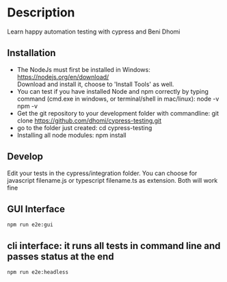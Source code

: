 # Description
Learn happy automation testing with cypress and Beni Dhomi

## Installation
- The NodeJs must first be installed in Windows: https://nodejs.org/en/download/    
    Download and install it, choose to 'Install Tools' as well.
- You can test if you have installed Node and npm correctly by typing command (cmd.exe in windows, or terminal/shell in mac/linux):
        node -v
        npm -v
- Get the git repository to your development folder with commandline:
    git clone https://github.com/dhomi/cypress-testing.git
- go to the folder just created: 
    cd cypress-testing
- Installing all node modules:
    npm install

## Develop
Edit your tests in the cypress/integration folder. You can choose for javascript filename.js or typescript filename.ts as extension. Both will work fine

## GUI Interface
    npm run e2e:gui

## cli interface: it runs all tests in command line and passes status at the end
    npm run e2e:headless

